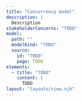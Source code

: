 ```yaml
---
title: "Concurrency model"
description: |
  Description
stakeholderConcerns: "TODO"
model:
  path: ""
  modelKind: "TODO"
  source:
    id: "TODO"
    page: TODO
elements:
  - title: "TODO"
    content: |
      TODO
layout: "layouts/view.njk"
---
```

